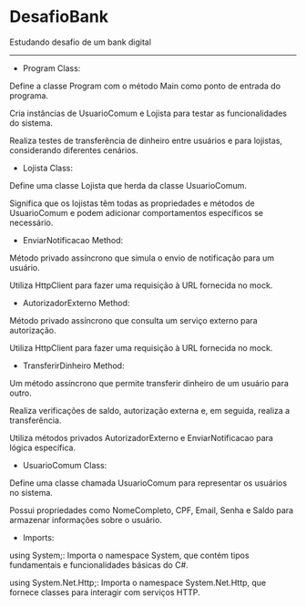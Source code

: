 # DesafioBank
 Estudando desafio de um bank digital

 ---
* Program Class:
  
Define a classe Program com o método Main como ponto de entrada do programa.

Cria instâncias de UsuarioComum e Lojista para testar as funcionalidades do sistema.

Realiza testes de transferência de dinheiro entre usuários e para lojistas, considerando diferentes cenários.

* Lojista Class:
  
Define uma classe Lojista que herda da classe UsuarioComum. 

Significa que os lojistas têm todas as propriedades e métodos de UsuarioComum e podem adicionar comportamentos específicos se necessário.

* EnviarNotificacao Method:
  
Método privado assíncrono que simula o envio de notificação para um usuário.

Utiliza HttpClient para fazer uma requisição à URL fornecida no mock.

* AutorizadorExterno Method:
  
Método privado assíncrono que consulta um serviço externo para autorização.

Utiliza HttpClient para fazer uma requisição à URL fornecida no mock.

* TransferirDinheiro Method:
  
Um método assíncrono que permite transferir dinheiro de um usuário para outro.

Realiza verificações de saldo, autorização externa e, em seguida, realiza a transferência.

Utiliza métodos privados AutorizadorExterno e EnviarNotificacao para lógica específica.

* UsuarioComum Class:
  
Define uma classe chamada UsuarioComum para representar os usuários no sistema.

Possui propriedades como NomeCompleto, CPF, Email, Senha e Saldo para armazenar informações sobre o usuário.

* Imports:
  
using System;: Importa o namespace System, que contém tipos fundamentais e funcionalidades básicas do C#.

using System.Net.Http;: Importa o namespace System.Net.Http, que fornece classes para interagir com serviços HTTP.
